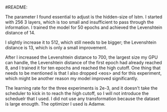 #README:

The parameter I found essential to adjust is the hidden-size of lstm. I started with 256 3 layers, which is too small and insufficient to pass through the information. I trained the model for 50 epochs and achieved the Levenshtein distance of 14.

I slightly increase it to 512, which still needs to be bigger; the Levenshtein distance is 13, which is only a small improvement.

After I increased the Levenshtein distance to 700, the largest size my GPU can handle, the Levenshtein distance of the first epoch had already reached 8, and I trained it for ten epochs and reached the high cutoff.  One thing that needs to be mentioned is that I also dropped \<eos\> and <sos> for this experiment, which might be another reason my model improved significantly. 

The learning rate for the three experiments is 2e-3, and it doesn't take the scheduler to kick in to reach the high cutoff, so I will not introduce the scheduelr that I used. I did not use any transformation because the dataset is large enougth. The optimizer I used is Adamw. 
